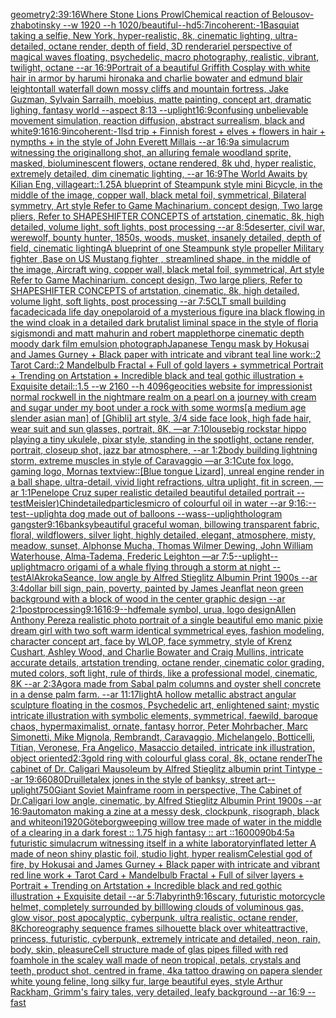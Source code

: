 [geometry](https://www.ebank.nz/aiartgenerator?category=geometry)[2:3](https://www.ebank.nz/aiartgenerator?category=2%3A3)[9:16](https://www.ebank.nz/aiartgenerator?category=9%3A16)[Where Stone Lions Prowl](https://www.ebank.nz/aiartgenerator?category=Where%2520Stone%2520Lions%2520Prowl)[Chemical reaction of Belousov-zhabotinsky --w 1920 --h 1020](https://www.ebank.nz/aiartgenerator?category=Chemical%2520reaction%2520of%2520Belousov-zhabotinsky%2520--w%25201920%2520--h%25201020)[/beautiful](https://www.ebank.nz/aiartgenerator?category=/beautiful)[--hd](https://www.ebank.nz/aiartgenerator?category=--hd)[5:7](https://www.ebank.nz/aiartgenerator?category=5%3A7)[incoherent:-1](https://www.ebank.nz/aiartgenerator?category=incoherent%3A-1)[Basquiat taking a selfie, New York, hyper-realistic, 8k, cinematic lighting, ultra-detailed, octane render, depth of field, 3D render](https://www.ebank.nz/aiartgenerator?category=Basquiat%2520taking%2520a%2520selfie%2C%2520New%2520York%2C%2520hyper-realistic%2C%25208k%2C%2520cinematic%2520lighting%2C%2520ultra-detailed%2C%2520octane%2520render%2C%2520depth%2520of%2520field%2C%25203D%2520render)[ariel perspective of magical waves floating, psychedelic, macro photography, realistic, vibrant, twilight, octane --ar 16:9](https://www.ebank.nz/aiartgenerator?category=ariel%2520perspective%2520of%2520magical%2520waves%2520floating%2C%2520psychedelic%2C%2520macro%2520photography%2C%2520realistic%2C%2520vibrant%2C%2520twilight%2C%2520octane%2520--ar%252016%3A9)[Portrait of a beautiful Griffith Cosplay with white hair in armor by harumi hironaka and charlie bowater and edmund blair leighton](https://www.ebank.nz/aiartgenerator?category=Portrait%2520of%2520a%2520beautiful%2520Griffith%2520Cosplay%2520with%2520white%2520hair%2520in%2520armor%2520by%2520harumi%2520hironaka%2520and%2520charlie%2520bowater%2520and%2520edmund%2520blair%2520leighton)[tall waterfall down mossy cliffs and mountain fortress, Jake Guzman, Sylvain Sarrailh, moebius, matte painting, concept art, dramatic lighing, fantasy world --aspect 8:13 --uplight](https://www.ebank.nz/aiartgenerator?category=tall%2520waterfall%2520down%2520mossy%2520cliffs%2520and%2520mountain%2520fortress%2C%2520Jake%2520Guzman%2C%2520Sylvain%2520Sarrailh%2C%2520moebius%2C%2520matte%2520painting%2C%2520concept%2520art%2C%2520dramatic%2520lighing%2C%2520fantasy%2520world%2520--aspect%25208%3A13%2520--uplight)[16:9](https://www.ebank.nz/aiartgenerator?category=16%3A9)[confusing unbelievable movement simulation, reaction diffusion, abstract surrealism, black and white](https://www.ebank.nz/aiartgenerator?category=confusing%2520unbelievable%2520movement%2520simulation%2C%2520reaction%2520diffusion%2C%2520abstract%2520surrealism%2C%2520black%2520and%2520white)[9:16](https://www.ebank.nz/aiartgenerator?category=9%3A16)[16:9](https://www.ebank.nz/aiartgenerator?category=16%3A9)[incoherent:-1](https://www.ebank.nz/aiartgenerator?category=incoherent%3A-1)[lsd trip + Finnish forest + elves + flowers in hair + nympths + in the style of John Everett Millais --ar 16:9](https://www.ebank.nz/aiartgenerator?category=lsd%2520trip%2520%2B%2520Finnish%2520forest%2520%2B%2520elves%2520%2B%2520flowers%2520in%2520hair%2520%2B%2520nympths%2520%2B%2520in%2520the%2520style%2520of%2520John%2520Everett%2520Millais%2520--ar%252016%3A9)[a simulacrum witnessing the original](https://www.ebank.nz/aiartgenerator?category=a%2520simulacrum%2520witnessing%2520the%2520original)[long shot, an alluring female woodland sprite, masked, bioluminescent flowers, octane rendered, 8k uhd, hyper realistic, extremely detailed, dim cinematic lighting, --ar 16:9](https://www.ebank.nz/aiartgenerator?category=long%2520shot%2C%2520an%2520alluring%2520female%2520woodland%2520sprite%2C%2520masked%2C%2520bioluminescent%2520flowers%2C%2520octane%2520rendered%2C%25208k%2520uhd%2C%2520hyper%2520realistic%2C%2520extremely%2520detailed%2C%2520dim%2520cinematic%2520lighting%2C%2520--ar%252016%3A9)[The World Awaits by Kilian Eng, village](https://www.ebank.nz/aiartgenerator?category=The%2520World%2520Awaits%2520by%2520Kilian%2520Eng%2C%2520village)[art::1.25](https://www.ebank.nz/aiartgenerator?category=art%3A%3A1.25)[A blueprint of Steampunk style mini Bicycle,   in the middle of the image,   copper wall, black metal foil, symmetrical,  Bilateral symmetry,  Art style Refer to Game Machinarium.  concept design, Two large pliers, Refer to SHAPESHIFTER CONCEPTS  of artstation, cinematic,  8k, high detailed,  volume light,  soft lights,  post processing    --ar 8:5](https://www.ebank.nz/aiartgenerator?category=A%2520blueprint%2520of%2520Steampunk%2520style%2520mini%2520Bicycle%2C%2520%2520%2520in%2520the%2520middle%2520of%2520the%2520image%2C%2520%2520%2520copper%2520wall%2C%2520black%2520metal%2520foil%2C%2520symmetrical%2C%2520%2520Bilateral%2520symmetry%2C%2520%2520Art%2520style%2520Refer%2520to%2520Game%2520Machinarium.%2520%2520concept%2520design%2C%2520Two%2520large%2520pliers%2C%2520Refer%2520to%2520SHAPESHIFTER%2520CONCEPTS%2520%2520of%2520artstation%2C%2520cinematic%2C%2520%25208k%2C%2520high%2520detailed%2C%2520%2520volume%2520light%2C%2520%2520soft%2520lights%2C%2520%2520post%2520processing%2520%2520%2520%2520--ar%25208%3A5)[deserter, civil war, werewolf, bounty hunter, 1850s, woods, musket, insanely detailed, depth of field, cinematic lighting](https://www.ebank.nz/aiartgenerator?category=deserter%2C%2520civil%2520war%2C%2520werewolf%2C%2520bounty%2520hunter%2C%25201850s%2C%2520woods%2C%2520musket%2C%2520insanely%2520detailed%2C%2520depth%2520of%2520field%2C%2520cinematic%2520lighting)[A blueprint of one Steampunk style propeller Military fighter ,Base on US Mustang fighter , streamlined shape, in the middle of the image,  Aircraft wing, copper wall, black metal foil, symmetrical,  Art style Refer to Game Machinarium.  concept design, Two large pliers, Refer to SHAPESHIFTER CONCEPTS  of artstation, cinematic,  8k, high detailed,  volume light,  soft lights,  post processing    --ar 7:5](https://www.ebank.nz/aiartgenerator?category=A%2520blueprint%2520of%2520one%2520Steampunk%2520style%2520propeller%2520Military%2520fighter%2520%2CBase%2520on%2520US%2520Mustang%2520fighter%2520%2C%2520streamlined%2520shape%2C%2520in%2520the%2520middle%2520of%2520the%2520image%2C%2520%2520Aircraft%2520wing%2C%2520copper%2520wall%2C%2520black%2520metal%2520foil%2C%2520symmetrical%2C%2520%2520Art%2520style%2520Refer%2520to%2520Game%2520Machinarium.%2520%2520concept%2520design%2C%2520Two%2520large%2520pliers%2C%2520Refer%2520to%2520SHAPESHIFTER%2520CONCEPTS%2520%2520of%2520artstation%2C%2520cinematic%2C%2520%25208k%2C%2520high%2520detailed%2C%2520%2520volume%2520light%2C%2520%2520soft%2520lights%2C%2520%2520post%2520processing%2520%2520%2520%2520--ar%25207%3A5)[CLT small building facade](https://www.ebank.nz/aiartgenerator?category=CLT%2520small%2520building%2520facade)[cicada life day one](https://www.ebank.nz/aiartgenerator?category=cicada%2520life%2520day%2520one)[polaroid of a mysterious figure ina black flowing in the wind cloak in a detailed dark brutalist liminal space in the style of floria sigismondi and matt mahurin and robert mapplethorpe cinematic depth moody dark film emulsion photograph](https://www.ebank.nz/aiartgenerator?category=polaroid%2520of%2520a%2520mysterious%2520figure%2520ina%2520black%2520flowing%2520in%2520the%2520wind%2520cloak%2520in%2520a%2520detailed%2520dark%2520brutalist%2520liminal%2520space%2520in%2520the%2520style%2520of%2520floria%2520sigismondi%2520and%2520matt%2520mahurin%2520and%2520robert%2520mapplethorpe%2520cinematic%2520depth%2520moody%2520dark%2520film%2520emulsion%2520photograph)[Japanese Tengu mask by Hokusai and James Gurney + Black paper with intricate and vibrant teal line work::2 Tarot Card::2 Mandelbulb Fractal + Full of gold layers + symmetrical Portrait + Trending on Artstation + Incredible black and teal gothic illustration + Exquisite detail::1.5  --w 2160 --h 4096](https://www.ebank.nz/aiartgenerator?category=Japanese%2520Tengu%2520mask%2520by%2520Hokusai%2520and%2520James%2520Gurney%2520%2B%2520Black%2520paper%2520with%2520intricate%2520and%2520vibrant%2520teal%2520line%2520work%3A%3A2%2520Tarot%2520Card%3A%3A2%2520Mandelbulb%2520Fractal%2520%2B%2520Full%2520of%2520gold%2520layers%2520%2B%2520symmetrical%2520Portrait%2520%2B%2520Trending%2520on%2520Artstation%2520%2B%2520Incredible%2520black%2520and%2520teal%2520gothic%2520illustration%2520%2B%2520Exquisite%2520detail%3A%3A1.5%2520%2520--w%25202160%2520--h%25204096)[geocities website for impressionist normal rockwell in the nightmare realm on a pearl on a journey with cream and sugar under my boot under a rock with some worms](https://www.ebank.nz/aiartgenerator?category=geocities%2520website%2520for%2520impressionist%2520normal%2520rockwell%2520in%2520the%2520nightmare%2520realm%2520on%2520a%2520pearl%2520on%2520a%2520journey%2520with%2520cream%2520and%2520sugar%2520under%2520my%2520boot%2520under%2520a%2520rock%2520with%2520some%2520worms)[[a medium age slender asian man] of [Ghibli] art style, 3/4 side face look, high fade hair, wear suit and sun glasses, portrait, 8K,  —ar 7:10](https://www.ebank.nz/aiartgenerator?category=%5Ba%2520medium%2520age%2520slender%2520asian%2520man%5D%2520of%2520%5BGhibli%5D%2520art%2520style%2C%25203/4%2520side%2520face%2520look%2C%2520high%2520fade%2520hair%2C%2520wear%2520suit%2520and%2520sun%2520glasses%2C%2520portrait%2C%25208K%2C%2520%2520%E2%80%94ar%25207%3A10)[louse](https://www.ebank.nz/aiartgenerator?category=louse)[big rockstar hippo playing a tiny ukulele, pixar style, standing in the spotlight, octane render, portrait, closeup shot, jazz bar atmosphere, --ar 1:2](https://www.ebank.nz/aiartgenerator?category=big%2520rockstar%2520hippo%2520playing%2520a%2520tiny%2520ukulele%2C%2520pixar%2520style%2C%2520standing%2520in%2520the%2520spotlight%2C%2520octane%2520render%2C%2520portrait%2C%2520closeup%2520shot%2C%2520jazz%2520bar%2520atmosphere%2C%2520--ar%25201%3A2)[body building lightning storm, extreme muscles in style of Caravaggio —ar 3:1](https://www.ebank.nz/aiartgenerator?category=body%2520building%2520lightning%2520storm%2C%2520extreme%2520muscles%2520in%2520style%2520of%2520Caravaggio%2520%E2%80%94ar%25203%3A1)[Cute fox logo, gaming logo, Mornas text](https://www.ebank.nz/aiartgenerator?category=Cute%2520fox%2520logo%2C%2520gaming%2520logo%2C%2520Mornas%2520text)[view::](https://www.ebank.nz/aiartgenerator?category=view%3A%3A)[[Blue tongue Lizard], unreal engine render in a ball shape, ultra-detail, vivid light refractions, ultra uplight, fit in screen, —ar 1:1](https://www.ebank.nz/aiartgenerator?category=%5BBlue%2520tongue%2520Lizard%5D%2C%2520unreal%2520engine%2520render%2520in%2520a%2520ball%2520shape%2C%2520ultra-detail%2C%2520vivid%2520light%2520refractions%2C%2520ultra%2520uplight%2C%2520fit%2520in%2520screen%2C%2520%E2%80%94ar%25201%3A1)[Penelope Cruz super realistic detailed beautiful detailed portrait --test](https://www.ebank.nz/aiartgenerator?category=Penelope%2520Cruz%2520super%2520realistic%2520detailed%2520beautiful%2520detailed%2520portrait%2520--test)[Meisler)](https://www.ebank.nz/aiartgenerator?category=Meisler%29)[Chin](https://www.ebank.nz/aiartgenerator?category=Chin)[detailed](https://www.ebank.nz/aiartgenerator?category=detailed)[particles](https://www.ebank.nz/aiartgenerator?category=particles)[micro of colourful oil in water --ar 9:16](https://www.ebank.nz/aiartgenerator?category=micro%2520of%2520colourful%2520oil%2520in%2520water%2520--ar%25209%3A16)[:--test](https://www.ebank.nz/aiartgenerator?category=%3A--test)[--uplight](https://www.ebank.nz/aiartgenerator?category=--uplight)[a dog made out of balloons --wass](https://www.ebank.nz/aiartgenerator?category=a%2520dog%2520made%2520out%2520of%2520balloons%2520--wass)[--uplight](https://www.ebank.nz/aiartgenerator?category=--uplight)[hologram gangster](https://www.ebank.nz/aiartgenerator?category=hologram%2520gangster)[9:16](https://www.ebank.nz/aiartgenerator?category=9%3A16)[banksy](https://www.ebank.nz/aiartgenerator?category=banksy)[beautiful graceful woman, billowing transparent fabric, floral, wildflowers, silver light, highly detailed, elegant, atmosphere, misty, meadow, sunset, Alphonse Mucha, Thomas Wilmer Dewing, John William Waterhouse, Alma-Tadema, Frederic Leighton —ar 7:5](https://www.ebank.nz/aiartgenerator?category=beautiful%2520graceful%2520woman%2C%2520billowing%2520transparent%2520fabric%2C%2520floral%2C%2520wildflowers%2C%2520silver%2520light%2C%2520highly%2520detailed%2C%2520elegant%2C%2520atmosphere%2C%2520misty%2C%2520meadow%2C%2520sunset%2C%2520Alphonse%2520Mucha%2C%2520Thomas%2520Wilmer%2520Dewing%2C%2520John%2520William%2520Waterhouse%2C%2520Alma-Tadema%2C%2520Frederic%2520Leighton%2520%E2%80%94ar%25207%3A5)[--uplight](https://www.ebank.nz/aiartgenerator?category=--uplight)[--uplight](https://www.ebank.nz/aiartgenerator?category=--uplight)[macro origami of a whale flying through a storm at night --test](https://www.ebank.nz/aiartgenerator?category=macro%2520origami%2520of%2520a%2520whale%2520flying%2520through%2520a%2520storm%2520at%2520night%2520--test)[AlAkroka](https://www.ebank.nz/aiartgenerator?category=AlAkroka)[Seance, low angle  by Alfred Stieglitz Albumin Print 1900s --ar 3:4](https://www.ebank.nz/aiartgenerator?category=Seance%2C%2520low%2520angle%2520%2520by%2520Alfred%2520Stieglitz%2520Albumin%2520Print%25201900s%2520--ar%25203%3A4)[dollar bill sign, pain, poverty, painted by James Jean](https://www.ebank.nz/aiartgenerator?category=dollar%2520bill%2520sign%2C%2520pain%2C%2520poverty%2C%2520painted%2520by%2520James%2520Jean)[flat neon green background with a block of wood in the center graphic design --ar 2:1](https://www.ebank.nz/aiartgenerator?category=flat%2520neon%2520green%2520background%2520with%2520a%2520block%2520of%2520wood%2520in%2520the%2520center%2520graphic%2520design%2520--ar%25202%3A1)[postprocessing](https://www.ebank.nz/aiartgenerator?category=postprocessing)[9:16](https://www.ebank.nz/aiartgenerator?category=9%3A16)[16:9](https://www.ebank.nz/aiartgenerator?category=16%3A9)[--hd](https://www.ebank.nz/aiartgenerator?category=--hd)[female symbol, urua, logo design](https://www.ebank.nz/aiartgenerator?category=female%2520symbol%2C%2520urua%2C%2520logo%2520design)[Allen Anthony Perez](https://www.ebank.nz/aiartgenerator?category=Allen%2520Anthony%2520Perez)[a realistic photo portrait of a single beautiful emo manic pixie dream girl with two soft warm identical symmetrical eyes, fashion modeling, character concept art, face by WLOP, face symmetry, style of Krenz Cushart, Ashley Wood, and Charlie Bowater and Craig Mullins, intricate accurate details, artstation trending, octane render, cinematic color grading, muted colors, soft light, rule of thirds, like a professional model, cinematic, 8K --ar 2:3](https://www.ebank.nz/aiartgenerator?category=a%2520realistic%2520photo%2520portrait%2520of%2520a%2520single%2520beautiful%2520emo%2520manic%2520pixie%2520dream%2520girl%2520with%2520two%2520soft%2520warm%2520identical%2520symmetrical%2520eyes%2C%2520fashion%2520modeling%2C%2520character%2520concept%2520art%2C%2520face%2520by%2520WLOP%2C%2520face%2520symmetry%2C%2520style%2520of%2520Krenz%2520Cushart%2C%2520Ashley%2520Wood%2C%2520and%2520Charlie%2520Bowater%2520and%2520Craig%2520Mullins%2C%2520intricate%2520accurate%2520details%2C%2520artstation%2520trending%2C%2520octane%2520render%2C%2520cinematic%2520color%2520grading%2C%2520muted%2520colors%2C%2520soft%2520light%2C%2520rule%2520of%2520thirds%2C%2520like%2520a%2520professional%2520model%2C%2520cinematic%2C%25208K%2520--ar%25202%3A3)[Agora made from Sabal palm columns and oyster shell concrete in a dense palm farm. --ar 11:17](https://www.ebank.nz/aiartgenerator?category=Agora%2520made%2520from%2520Sabal%2520palm%2520columns%2520and%2520oyster%2520shell%2520concrete%2520in%2520a%2520dense%2520palm%2520farm.%2520--ar%252011%3A17)[light](https://www.ebank.nz/aiartgenerator?category=light)[A hollow metallic abstract angular sculpture floating in the cosmos, Psychedelic art, enlightened saint; mystic intricate illustration with symbolic elements, symmetrical, faewild, baroque chaos, hypermaximalist, ornate, fantasy horror, Peter Mohrbacher, Marc Simonetti, Mike Mignola, Rembrandt, Caravaggio, Michelangelo, Botticelli, Titian, Veronese, Fra Angelico, Masaccio detailed, intricate ink illustration, object oriented](https://www.ebank.nz/aiartgenerator?category=A%2520hollow%2520metallic%2520abstract%2520angular%2520sculpture%2520floating%2520in%2520the%2520cosmos%2C%2520Psychedelic%2520art%2C%2520enlightened%2520saint%3B%2520mystic%2520intricate%2520illustration%2520with%2520symbolic%2520elements%2C%2520symmetrical%2C%2520faewild%2C%2520baroque%2520chaos%2C%2520hypermaximalist%2C%2520ornate%2C%2520fantasy%2520horror%2C%2520Peter%2520Mohrbacher%2C%2520Marc%2520Simonetti%2C%2520Mike%2520Mignola%2C%2520Rembrandt%2C%2520Caravaggio%2C%2520Michelangelo%2C%2520Botticelli%2C%2520Titian%2C%2520Veronese%2C%2520Fra%2520Angelico%2C%2520Masaccio%2520detailed%2C%2520intricate%2520ink%2520illustration%2C%2520object%2520oriented)[2:3](https://www.ebank.nz/aiartgenerator?category=2%3A3)[gold ring with colourful glass coral, 8k, octane render](https://www.ebank.nz/aiartgenerator?category=gold%2520ring%2520with%2520colourful%2520glass%2520coral%2C%25208k%2C%2520octane%2520render)[The cabinet of Dr. Caligari Mausoleum by Alfred Stieglitz albumin print Tintype --ar 19:6](https://www.ebank.nz/aiartgenerator?category=The%2520cabinet%2520of%2520Dr.%2520Caligari%2520Mausoleum%2520by%2520Alfred%2520Stieglitz%2520albumin%2520print%2520Tintype%2520--ar%252019%3A6)[6080](https://www.ebank.nz/aiartgenerator?category=6080)[Druillet](https://www.ebank.nz/aiartgenerator?category=Druillet)[alex jones in the style of banksy, street art](https://www.ebank.nz/aiartgenerator?category=alex%2520jones%2520in%2520the%2520style%2520of%2520banksy%2C%2520street%2520art)[--uplight](https://www.ebank.nz/aiartgenerator?category=--uplight)[750](https://www.ebank.nz/aiartgenerator?category=750)[Giant Soviet Mainframe room in perspective, The Cabinet of Dr.Caligari low angle, cinematic, by Alfred Stieglitz Albumin Print 1900s --ar 16:9](https://www.ebank.nz/aiartgenerator?category=Giant%2520Soviet%2520Mainframe%2520room%2520in%2520perspective%2C%2520The%2520Cabinet%2520of%2520Dr.Caligari%2520low%2520angle%2C%2520cinematic%2C%2520by%2520Alfred%2520Stieglitz%2520Albumin%2520Print%25201900s%2520--ar%252016%3A9)[automaton making a zine at a messy desk, clockpunk, risograph, black and white](https://www.ebank.nz/aiartgenerator?category=automaton%2520making%2520a%2520zine%2520at%2520a%2520messy%2520desk%2C%2520clockpunk%2C%2520risograph%2C%2520black%2520and%2520white)[oni](https://www.ebank.nz/aiartgenerator?category=oni)[1920](https://www.ebank.nz/aiartgenerator?category=1920)[Göteborg](https://www.ebank.nz/aiartgenerator?category=G%C3%B6teborg)[weeping willow tree made of water in the middle of a clearing in a dark forest :: 1.75 high fantasy :: art ::](https://www.ebank.nz/aiartgenerator?category=weeping%2520willow%2520tree%2520made%2520of%2520water%2520in%2520the%2520middle%2520of%2520a%2520clearing%2520in%2520a%2520dark%2520forest%2520%3A%3A%25201.75%2520high%2520fantasy%2520%3A%3A%2520art%2520%3A%3A)[16000](https://www.ebank.nz/aiartgenerator?category=16000)[90](https://www.ebank.nz/aiartgenerator?category=90)[b](https://www.ebank.nz/aiartgenerator?category=b)[4:5](https://www.ebank.nz/aiartgenerator?category=4%3A5)[a futuristic simulacrum witnessing itself in a white laboratory](https://www.ebank.nz/aiartgenerator?category=a%2520futuristic%2520simulacrum%2520witnessing%2520itself%2520in%2520a%2520white%2520laboratory)[inflated letter A made of neon shiny plastic foil, studio light, hyper realism](https://www.ebank.nz/aiartgenerator?category=inflated%2520letter%2520A%2520made%2520of%2520neon%2520shiny%2520plastic%2520foil%2C%2520studio%2520light%2C%2520hyper%2520realism)[Celestial god of fire, by Hokusai and James Gurney + Black paper with intricate and vibrant red line work + Tarot Card + Mandelbulb Fractal + Full of silver layers + Portrait + Trending on Artstation + Incredible black and red gothic illustration + Exquisite detail --ar 5:7](https://www.ebank.nz/aiartgenerator?category=Celestial%2520god%2520of%2520fire%2C%2520by%2520Hokusai%2520and%2520James%2520Gurney%2520%2B%2520Black%2520paper%2520with%2520intricate%2520and%2520vibrant%2520red%2520line%2520work%2520%2B%2520Tarot%2520Card%2520%2B%2520Mandelbulb%2520Fractal%2520%2B%2520Full%2520of%2520silver%2520layers%2520%2B%2520Portrait%2520%2B%2520Trending%2520on%2520Artstation%2520%2B%2520Incredible%2520black%2520and%2520red%2520gothic%2520illustration%2520%2B%2520Exquisite%2520detail%2520--ar%25205%3A7)[labyrinth](https://www.ebank.nz/aiartgenerator?category=labyrinth)[9:16](https://www.ebank.nz/aiartgenerator?category=9%3A16)[scary, futuristic motorcycle helmet, completely surrounded by billlowing clouds of voluminous gas, glow visor, post apocalyptic, cyberpunk, ultra realistic, octane render, 8K](https://www.ebank.nz/aiartgenerator?category=scary%2C%2520futuristic%2520motorcycle%2520helmet%2C%2520completely%2520surrounded%2520by%2520billlowing%2520clouds%2520of%2520voluminous%2520gas%2C%2520glow%2520visor%2C%2520post%2520apocalyptic%2C%2520cyberpunk%2C%2520ultra%2520realistic%2C%2520octane%2520render%2C%25208K)[](https://www.ebank.nz/aiartgenerator?category=)[choreography sequence frames silhouette black over white](https://www.ebank.nz/aiartgenerator?category=choreography%2520sequence%2520frames%2520silhouette%2520black%2520over%2520white)[attractive, princess, futuristic, cyberpunk, extremely intricate and detailed, neon, rain, body, skin, pleasure](https://www.ebank.nz/aiartgenerator?category=attractive%2C%2520princess%2C%2520futuristic%2C%2520cyberpunk%2C%2520extremely%2520intricate%2520and%2520detailed%2C%2520neon%2C%2520rain%2C%2520body%2C%2520skin%2C%2520pleasure)[Cell structure made of glas pipes filled with red foam](https://www.ebank.nz/aiartgenerator?category=Cell%2520structure%2520made%2520of%2520glas%2520pipes%2520filled%2520with%2520red%2520foam)[hole in the scaley wall made of neon tropical, petals, crystals and teeth, product shot, centred in frame, 4k](https://www.ebank.nz/aiartgenerator?category=hole%2520in%2520the%2520scaley%2520wall%2520made%2520of%2520neon%2520tropical%2C%2520petals%2C%2520crystals%2520and%2520teeth%2C%2520product%2520shot%2C%2520centred%2520in%2520frame%2C%25204k)[a tattoo drawing on paper](https://www.ebank.nz/aiartgenerator?category=a%2520tattoo%2520drawing%2520on%2520paper)[a slender white young feline, long silky fur, large beautiful eyes, style Arthur Rackham, Grimm's fairy tales, very detailed, leafy background --ar 16:9 --fast](https://www.ebank.nz/aiartgenerator?category=a%2520slender%2520white%2520young%2520feline%2C%2520long%2520silky%2520fur%2C%2520large%2520beautiful%2520eyes%2C%2520style%2520Arthur%2520Rackham%2C%2520Grimm%27s%2520fairy%2520tales%2C%2520very%2520detailed%2C%2520leafy%2520background%2520--ar%252016%3A9%2520--fast)